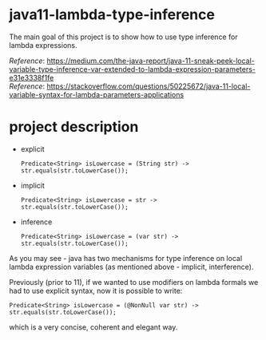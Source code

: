 # java11-lambda-type-inference
The main goal of this project is to show how to use type inference
for lambda expressions.

_Reference_: https://medium.com/the-java-report/java-11-sneak-peek-local-variable-type-inference-var-extended-to-lambda-expression-parameters-e31e3338f1fe  
_Reference_: https://stackoverflow.com/questions/50225672/java-11-local-variable-syntax-for-lambda-parameters-applications

# project description
* explicit
    ```
    Predicate<String> isLowercase = (String str) -> str.equals(str.toLowerCase());
    ```
* implicit
    ```
    Predicate<String> isLowercase = str -> str.equals(str.toLowerCase());
    ```
* inference
    ```
    Predicate<String> isLowercase = (var str) -> str.equals(str.toLowerCase());
    ```
As you may see - java has two mechanisms for type inference on local 
lambda expression variables (as mentioned above - implicit, interference).

Previously (prior to 11), if we wanted to use modifiers on lambda formals 
we had to use explicit syntax, now it is possible to write:
```
Predicate<String> isLowercase = (@NonNull var str) -> str.equals(str.toLowerCase());
```
which is a very concise, coherent and elegant way.